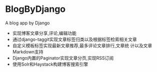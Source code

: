 # BlogByDjango
A blog app by Django
- 实现博客文章分享,评论,编辑功能
- 通过django-taggit实现文章标签归类以及根据标签检索相关文章
- 自定义模板标签实现最新文章推荐,最多评论文章排行,文章统 计以及文章Markdown支持
- Django内置的Paginator实现文章分页,实现RSS订阅
- 使用Solr和Haystack构建博客搜索引擎
